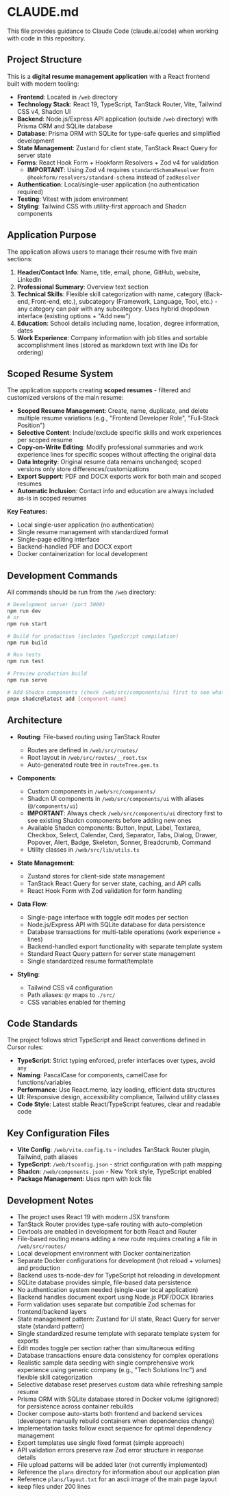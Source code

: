 # CLAUDE.md

This file provides guidance to Claude Code (claude.ai/code) when working with code in this repository.

## Project Structure

This is a **digital resume management application** with a React frontend built with modern tooling:

- **Frontend**: Located in `/web` directory
- **Technology Stack**: React 19, TypeScript, TanStack Router, Vite, Tailwind CSS v4, Shadcn UI
- **Backend**: Node.js/Express API application (outside `/web` directory) with Prisma ORM and SQLite database
- **Database**: Prisma ORM with SQLite for type-safe queries and simplified development
- **State Management**: Zustand for client state, TanStack React Query for server state
- **Forms**: React Hook Form + Hookform Resolvers + Zod v4 for validation
  - **IMPORTANT**: Using Zod v4 requires `standardSchemaResolver` from `@hookform/resolvers/standard-schema` instead of `zodResolver`
- **Authentication**: Local/single-user application (no authentication required)
- **Testing**: Vitest with jsdom environment
- **Styling**: Tailwind CSS with utility-first approach and Shadcn components

## Application Purpose

The application allows users to manage their resume with five main sections:

1. **Header/Contact Info**: Name, title, email, phone, GitHub, website, LinkedIn
2. **Professional Summary**: Overview text section
3. **Technical Skills**: Flexible skill categorization with name, category (Back-end, Front-end, etc.), subcategory (Framework, Language, Tool, etc.) - any category can pair with any subcategory. Uses hybrid dropdown interface (existing options + "Add new")
4. **Education**: School details including name, location, degree information, dates
5. **Work Experience**: Company information with job titles and sortable accomplishment lines (stored as markdown text with line IDs for ordering)

## Scoped Resume System

The application supports creating **scoped resumes** - filtered and customized versions of the main resume:

- **Scoped Resume Management**: Create, name, duplicate, and delete multiple resume variations (e.g., "Frontend Developer Role", "Full-Stack Position")
- **Selective Content**: Include/exclude specific skills and work experiences per scoped resume
- **Copy-on-Write Editing**: Modify professional summaries and work experience lines for specific scopes without affecting the original data
- **Data Integrity**: Original resume data remains unchanged; scoped versions only store differences/customizations
- **Export Support**: PDF and DOCX exports work for both main and scoped resumes
- **Automatic Inclusion**: Contact info and education are always included as-is in scoped resumes

**Key Features:**

- Local single-user application (no authentication)
- Single resume management with standardized format
- Single-page editing interface
- Backend-handled PDF and DOCX export
- Docker containerization for local development

## Development Commands

All commands should be run from the `/web` directory:

```bash
# Development server (port 3000)
npm run dev
# or
npm run start

# Build for production (includes TypeScript compilation)
npm run build

# Run tests
npm run test

# Preview production build
npm run serve

# Add Shadcn components (check /web/src/components/ui first to see what's already available)
pnpx shadcn@latest add [component-name]
```

## Architecture

- **Routing**: File-based routing using TanStack Router

  - Routes are defined in `/web/src/routes/`
  - Root layout in `/web/src/routes/__root.tsx`
  - Auto-generated route tree in `routeTree.gen.ts`

- **Components**:

  - Custom components in `/web/src/components/`
  - Shadcn UI components in `/web/src/components/ui` with aliases (`@/components/ui`)
  - **IMPORTANT**: Always check `/web/src/components/ui` directory first to see existing Shadcn components before adding new ones
  - Available Shadcn components: Button, Input, Label, Textarea, Checkbox, Select, Calendar, Card, Separator, Tabs, Dialog, Drawer, Popover, Alert, Badge, Skeleton, Sonner, Breadcrumb, Command
  - Utility classes in `/web/src/lib/utils.ts`

- **State Management**:

  - Zustand stores for client-side state management
  - TanStack React Query for server state, caching, and API calls
  - React Hook Form with Zod validation for form handling

- **Data Flow**:

  - Single-page interface with toggle edit modes per section
  - Node.js/Express API with SQLite database for data persistence
  - Database transactions for multi-table operations (work experience + lines)
  - Backend-handled export functionality with separate template system
  - Standard React Query pattern for server state management
  - Single standardized resume format/template

- **Styling**:
  - Tailwind CSS v4 configuration
  - Path aliases: `@/` maps to `./src/`
  - CSS variables enabled for theming

## Code Standards

The project follows strict TypeScript and React conventions defined in Cursor rules:

- **TypeScript**: Strict typing enforced, prefer interfaces over types, avoid `any`
- **Naming**: PascalCase for components, camelCase for functions/variables
- **Performance**: Use React.memo, lazy loading, efficient data structures
- **UI**: Responsive design, accessibility compliance, Tailwind utility classes
- **Code Style**: Latest stable React/TypeScript features, clear and readable code

## Key Configuration Files

- **Vite Config**: `/web/vite.config.ts` - includes TanStack Router plugin, Tailwind, path aliases
- **TypeScript**: `/web/tsconfig.json` - strict configuration with path mapping
- **Shadcn**: `/web/components.json` - New York style, TypeScript enabled
- **Package Management**: Uses npm with lock file

## Development Notes

- The project uses React 19 with modern JSX transform
- TanStack Router provides type-safe routing with auto-completion
- Devtools are enabled in development for both React and Router
- File-based routing means adding a new route requires creating a file in `/web/src/routes/`
- Local development environment with Docker containerization
- Separate Docker configurations for development (hot reload + volumes) and production
- Backend uses ts-node-dev for TypeScript hot reloading in development
- SQLite database provides simple, file-based data persistence
- No authentication system needed (single-user local application)
- Backend handles document export using Node.js PDF/DOCX libraries
- Form validation uses separate but compatible Zod schemas for frontend/backend layers
- State management pattern: Zustand for UI state, React Query for server state (standard pattern)
- Single standardized resume template with separate template system for exports
- Edit modes toggle per section rather than simultaneous editing
- Database transactions ensure data consistency for complex operations
- Realistic sample data seeding with single comprehensive work experience using generic company (e.g., "Tech Solutions Inc") and flexible skill categorization
- Selective database reset preserves custom data while refreshing sample resume
- Prisma ORM with SQLite database stored in Docker volume (gitignored) for persistence across container rebuilds
- Docker compose auto-starts both frontend and backend services (developers manually rebuild containers when dependencies change)
- Implementation tasks follow exact sequence for optimal dependency management
- Export templates use single fixed format (simple approach)
- API validation errors preserve raw Zod error structure in response details
- File upload patterns will be added later (not currently implemented)
- Reference the `plans` directory for information about our application plan
- Reference `plans/layout.txt` for an ascii image of the main page layout
- keep files under 200 lines
